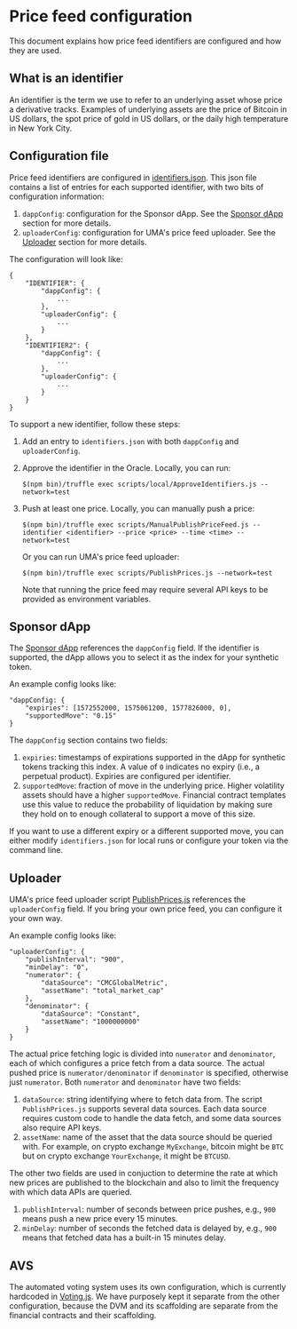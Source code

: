 # Price feed configuration

This document explains how price feed identifiers are configured and how they are used.

## What is an identifier

An identifier is the term we use to refer to an underlying asset whose price a derivative tracks. Examples of underlying
assets are the price of Bitcoin in US dollars, the spot price of gold in US dollars, or the daily high temperature in
New York City.

## Configuration file

Price feed identifiers are configured in [identifiers.json](`https://github.com/UMAprotocol/protocol/blob/master/core/config/identifiers.json`).
This json file contains a list of entries for each supported identifier, with two bits of configuration information:
1. `dappConfig`: configuration for the Sponsor dApp. See the [Sponsor dApp](#sponsor-dapp) section for more details.
2. `uploaderConfig`: configuration for UMA's price feed uploader. See the [Uploader](#uploader) section for more details.

The configuration will look like:
```
{
    "IDENTIFIER": {
        "dappConfig": {
            ...
        },
        "uploaderConfig": {
            ...
        }
    },
    "IDENTIFIER2": {
        "dappConfig": {
            ...
        },
        "uploaderConfig": {
            ...
        }
    }
}
```

To support a new identifier, follow these steps:
1. Add an entry to `identifiers.json` with both `dappConfig` and `uploaderConfig`.
2. Approve the identifier in the Oracle. Locally, you can run:

   ```
   $(npm bin)/truffle exec scripts/local/ApproveIdentifiers.js --network=test
   ```

3. Push at least one price. Locally, you can manually push a price:

   ```
   $(npm bin)/truffle exec scripts/ManualPublishPriceFeed.js --identifier <identifier> --price <price> --time <time> --network=test
   ```

   Or you can run UMA's price feed uploader:

   ```
   $(npm bin)/truffle exec scripts/PublishPrices.js --network=test
   ```

   Note that running the price feed may require several API keys to be provided as environment variables.

## Sponsor dApp

The [Sponsor dApp](https://github.com/UMAprotocol/protocol/tree/master/sponsor-dapp-v2) references the `dappConfig` field.
If the identifier is supported, the dApp allows you to select it as the index for your synthetic token.

An example config looks like:
```
"dappConfig: {
    "expiries": [1572552000, 1575061200, 1577826000, 0],
    "supportedMove": "0.15"
}
```

The `dappConfig` section contains two fields:
1. `expiries`: timestamps of expirations supported in the dApp for synthetic tokens tracking this index. A value of `0`
   indicates no expiry (i.e., a perpetual product). Expiries are configured per identifier.
2. `supportedMove`: fraction of move in the underlying price. Higher volatility assets should have a higher
   `supportedMove`. Financial contract templates use this value to reduce the probability of liquidation by making sure
   they hold on to enough collateral to support a move of this size.

If you want to use a different expiry or a different supported move, you can either modify `identifiers.json` for local
runs or configure your token via the command line.

## Uploader

UMA's price feed uploader script [PublishPrices.js](https://github.com/UMAprotocol/protocol/blob/master/core/scripts/PublishPrices.js)
references the `uploaderConfig` field. If you bring your own price feed, you can configure it your own way.

An example config looks like:
```
"uploaderConfig": {
    "publishInterval": "900",
    "minDelay": "0",
    "numerator": {
        "dataSource": "CMCGlobalMetric",
        "assetName": "total_market_cap"
    },
    "denominator": {
        "dataSource": "Constant",
        "assetName": "1000000000"
    }
}
```

The actual price fetching logic is divided into `numerator` and `denominator`, each of which configures a price fetch
from a data source. The actual pushed price is `numerator/denominator` if `denominator` is specified, otherwise just
`numerator`. Both `numerator` and `denominator` have two fields:
1. `dataSource`: string identifying where to fetch data from. The script `PublishPrices.js` supports several data
   sources. Each data source requires custom code to handle the data fetch, and some data sources also require API keys.
2. `assetName`: name of the asset that the data source should be queried with. For example, on crypto exchange
   `MyExchange`, bitcoin might be `BTC` but on crypto exchange `YourExchange`, it might be `BTCUSD`.

The other two fields are used in conjuction to determine the rate at which new prices are published to the blockchain
and also to limit the frequency with which data APIs are queried.
1. `publishInterval`: number of seconds between price pushes, e.g., `900` means push a new price every 15 minutes.
2. `minDelay`: number of seconds the fetched data is delayed by, e.g., `900` means that fetched data has a built-in 15
   minutes delay.

## AVS

The automated voting system uses its own configuration, which is currently hardcoded in
[Voting.js](https://github.com/UMAprotocol/protocol/blob/master/core/scripts/Voting.js). We have purposely kept it separate
from the other configuration, because the DVM and its scaffolding are separate from the financial contracts and their scaffolding.
